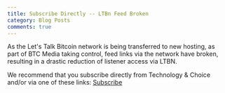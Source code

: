 ```yaml
---
title: Subscribe Directly -- LTBn Feed Broken
category: Blog Posts
comments: true
---
```

As the Let's Talk Bitcoin network is being transferred to new hosting, as part of BTC Media taking control, feed links via the network have broken, resulting in a drastic reduction of listener access via LTBN.

We recommend that you subscribe directly from Technology & Choice and/or via one of these links: [Subscribe](https://technologyandchoice.com/subscribe/)
